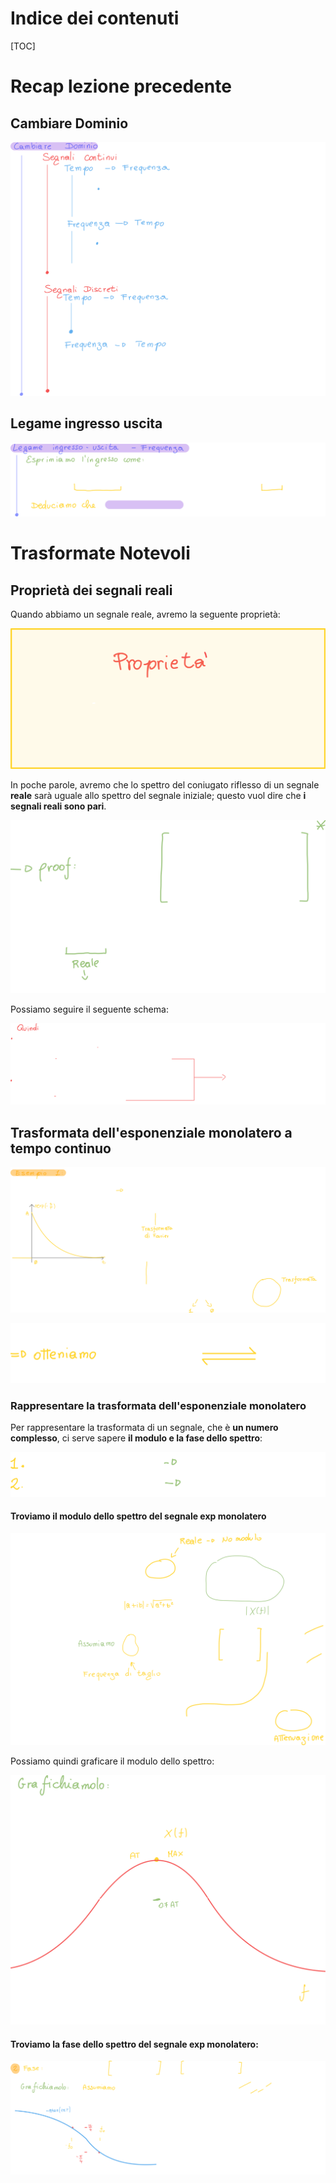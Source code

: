 # Indice dei contenuti

[TOC]

# Recap lezione precedente

## Cambiare Dominio

![image-20230202170014397](./assets/image-20230202170014397.png)

## Legame ingresso  uscita

![image-20230202170058278](./assets/image-20230202170058278.png)

# Trasformate Notevoli

## Proprietà dei segnali reali

Quando abbiamo un segnale reale, avremo la seguente proprietà:

![image-20230202171233608](./assets/image-20230202171233608.png)

In poche parole, avremo che lo spettro del coniugato riflesso di un segnale **reale** sarà uguale allo spettro del segnale iniziale; questo vuol dire che **i segnali reali sono pari**.

![image-20230202171547514](./assets/image-20230202171547514.png)

Possiamo seguire il seguente schema:

![image-20230202171731235](./assets/image-20230202171731235.png)



## Trasformata dell'esponenziale monolatero a tempo continuo

![image-20230202170235389](./assets/image-20230202170235389.png)

![image-20230202170314531](./assets/image-20230202170314531.png)

### Rappresentare la trasformata dell'esponenziale monolatero

Per rappresentare la trasformata di un segnale, che è **un numero complesso**, ci serve sapere **il modulo e la fase dello spettro**:

![image-20230202170422599](./assets/image-20230202170422599.png)

#### Troviamo il modulo dello spettro del segnale exp monolatero

![image-20230202170516910](./assets/image-20230202170516910.png)

Possiamo quindi graficare il modulo dello spettro:

![image-20230202170540080](./assets/image-20230202170540080.png)

#### Troviamo la fase dello spettro del segnale exp monolatero:

![image-20230202170607615](./assets/image-20230202170607615.png)

